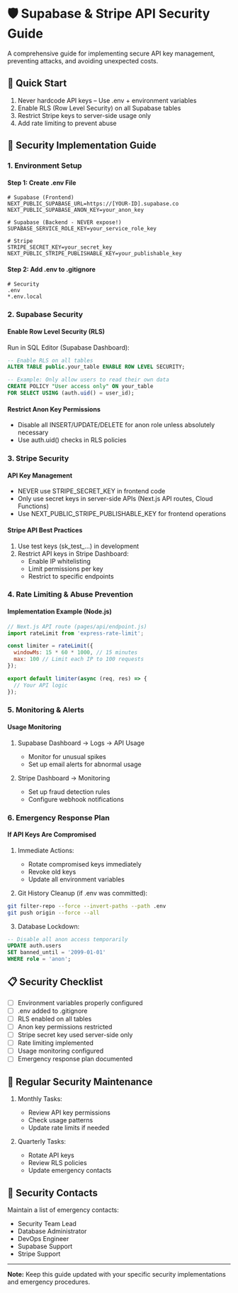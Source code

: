 # 🛡️ Supabase & Stripe API Security Guide

A comprehensive guide for implementing secure API key management, preventing attacks, and avoiding unexpected costs.

## 🚀 Quick Start

1. Never hardcode API keys – Use .env + environment variables
2. Enable RLS (Row Level Security) on all Supabase tables
3. Restrict Stripe keys to server-side usage only
4. Add rate limiting to prevent abuse

## 🔐 Security Implementation Guide

### 1. Environment Setup

#### Step 1: Create .env File
```env
# Supabase (Frontend)  
NEXT_PUBLIC_SUPABASE_URL=https://[YOUR-ID].supabase.co  
NEXT_PUBLIC_SUPABASE_ANON_KEY=your_anon_key  

# Supabase (Backend - NEVER expose!)  
SUPABASE_SERVICE_ROLE_KEY=your_service_role_key  

# Stripe  
STRIPE_SECRET_KEY=your_secret_key  
NEXT_PUBLIC_STRIPE_PUBLISHABLE_KEY=your_publishable_key  
```

#### Step 2: Add .env to .gitignore
```gitignore
# Security  
.env  
*.env.local  
```

### 2. Supabase Security

#### Enable Row Level Security (RLS)

Run in SQL Editor (Supabase Dashboard):
```sql
-- Enable RLS on all tables  
ALTER TABLE public.your_table ENABLE ROW LEVEL SECURITY;  

-- Example: Only allow users to read their own data  
CREATE POLICY "User access only" ON your_table  
FOR SELECT USING (auth.uid() = user_id);  
```

#### Restrict Anon Key Permissions
- Disable all INSERT/UPDATE/DELETE for anon role unless absolutely necessary
- Use auth.uid() checks in RLS policies

### 3. Stripe Security

#### API Key Management
- NEVER use STRIPE_SECRET_KEY in frontend code
- Only use secret keys in server-side APIs (Next.js API routes, Cloud Functions)
- Use NEXT_PUBLIC_STRIPE_PUBLISHABLE_KEY for frontend operations

#### Stripe API Best Practices
1. Use test keys (sk_test_...) in development
2. Restrict API keys in Stripe Dashboard:
   - Enable IP whitelisting
   - Limit permissions per key
   - Restrict to specific endpoints

### 4. Rate Limiting & Abuse Prevention

#### Implementation Example (Node.js)
```javascript
// Next.js API route (pages/api/endpoint.js)
import rateLimit from 'express-rate-limit';

const limiter = rateLimit({
  windowMs: 15 * 60 * 1000, // 15 minutes
  max: 100 // Limit each IP to 100 requests
});

export default limiter(async (req, res) => {
  // Your API logic
});
```

### 5. Monitoring & Alerts

#### Usage Monitoring
1. Supabase Dashboard → Logs → API Usage
   - Monitor for unusual spikes
   - Set up email alerts for abnormal usage

2. Stripe Dashboard → Monitoring
   - Set up fraud detection rules
   - Configure webhook notifications

### 6. Emergency Response Plan

#### If API Keys Are Compromised

1. Immediate Actions:
   - Rotate compromised keys immediately
   - Revoke old keys
   - Update all environment variables

2. Git History Cleanup (if .env was committed):
```bash
git filter-repo --force --invert-paths --path .env
git push origin --force --all
```

3. Database Lockdown:
```sql
-- Disable all anon access temporarily
UPDATE auth.users 
SET banned_until = '2099-01-01' 
WHERE role = 'anon';
```

## 📋 Security Checklist

- [ ] Environment variables properly configured
- [ ] .env added to .gitignore
- [ ] RLS enabled on all tables
- [ ] Anon key permissions restricted
- [ ] Stripe secret key used server-side only
- [ ] Rate limiting implemented
- [ ] Usage monitoring configured
- [ ] Emergency response plan documented

## 🔄 Regular Security Maintenance

1. Monthly Tasks:
   - Review API key permissions
   - Check usage patterns
   - Update rate limits if needed

2. Quarterly Tasks:
   - Rotate API keys
   - Review RLS policies
   - Update emergency contacts

## 🚨 Security Contacts

Maintain a list of emergency contacts:
- Security Team Lead
- Database Administrator
- DevOps Engineer
- Supabase Support
- Stripe Support

---

**Note:** Keep this guide updated with your specific security implementations and emergency procedures.